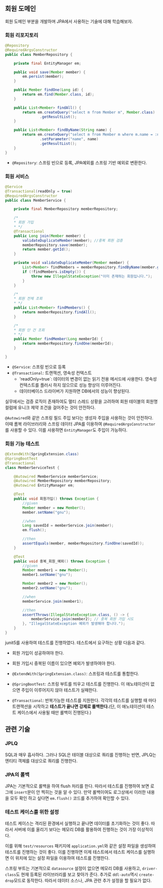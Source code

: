 ## 회원 도메인

회원 도메인 부분을 개발하며 JPA에서 사용하는 기술에 대해 학습해보자.

### 회원 리포지토리 
```java
@Repository
@RequiredArgsConstructor
public class MemberRepository {

    private final EntityManager em;

    public void save(Member member) {
        em.persist(member);
    }

    public Member findOne(Long id) {
        return em.find(Member.class, id);
    }

    public List<Member> findAll() {
        return em.createQuery("select m from Member m", Member.class)
                .getResultList();
    }

    public List<Member> findByName(String name) {
        return em.createQuery("select m from Member m where m.name = :name", Member.class)
                .setParameter("name", name)
                .getResultList();
    }
}
```
- `@Repository`: 스프링 빈으로 등록, JPA예외를 스프링 기반 예외로 변환한다.

### 회원 서비스
```java
@Service
@Transactional(readOnly = true)
@RequiredArgsConstructor
public class MemberService {

    private final MemberRepository memberRepository;

    /*
    * 회원 가입
    * */
    @Transactional
    public Long join(Member member) {
        validateDuplicateMember(member); //중복 회원 검증
        memberRepository.save(member);
        return member.getId();
    }

    private void validateDuplicateMember(Member member) {
        List<Member> findMembers = memberRepository.findByName(member.getName());
        if (!findMembers.isEmpty()) {
            throw new IllegalStateException("이미 존재하는 회원입니다.");
        }
    }

    /*
    * 회원 전체 조회
    * */
    public List<Member> findMembers() {
        return memberRepository.findAll();
    }

    /*
    * 회원 단 건 조회
    * */
    public Member findMember(Long memberId) {
        return memberRepository.findOne(memberId);
    }

}
```
- `@Service`: 스프링 빈으로 등록
- `@Transactional`: 트랜잭션, 영속성 컨텍스트
    - 'readOnly=true`: 데이터의 변경이 없는 읽기 전용 메서드에 사용한다. 영속성 컨텍스트를 플러시 하지 않으므로 성능 향상이 이루어진다.
    - 데이터베이스 드라이버가 지원하면 DB에서의 성능이 향상된다.

실무에서는 검증 로직이 존재하여도 멀티 스레드 상황을 고려하여 회원 테이블의 회원명 컬럼에 유니크 제약 조건을 걸어주는 것이 안전하다.

`@Autowired`와 같은 스프링 필드 주입 보다는 생성자 주입을 사용하는 것이 안전하다. 이때 롬복 라이브러리와 스프링 데이터 JPA를 이용하여 `@RequiredArgsConstructor`를 사용할 수 있다. 이를 사용하면 `EntityManager`도 주입이 가능하다.

### 회원 기능 테스트
```java
@ExtendWith(SpringExtension.class)
@SpringBootTest
@Transactional
class MemberServiceTest {

    @Autowired MemberService memberService;
    @Autowired MemberRepository memberRepository;
    @Autowired EntityManager em;

    @Test
    public void 회원가입() throws Exception {
        //given
        Member member = new Member();
        member.setName("gnu");

        //when
        Long savedId = memberService.join(member);
        em.flush();

        //then
        assertEquals(member, memberRepository.findOne(savedId));
    }

    @Test
    public void 중복_회원_예외() throws Exception {
        //given
        Member member1 = new Member();
        member1.setName("gnu");

        Member member2 = new Member();
        member2.setName("gnu");

        //when
        memberService.join(member1);

        //then
        assertThrows(IllegalStateException.class, () -> {
            memberService.join(member2); // 중복 회원 가입 시도
        }, "IllegalStateException 예외가 발생해야 합니다.");
    }
}
```

junit5를 사용하여 테스트를 진행하였다. 테스트에서 요구하는 상황 다음과 같다.
- 회원 가입이 성공하여야 한다.
- 회원 가입시 중복된 이름이 있으면 예외가 발생하여야 한다.

- `@ExtendWith(SpringExtension.class)`: 스프링과 테스트를 통합한다.
- `@SpringBootTest`: 스프링 부트를 띄우고 테스트를 진행한다. 이 애노테이션이 없으면 주입이 이루어지지 않아 테스트가 실패한다.
- `@Transactional`: 반복가능한 테스트를 지원한다. 각각의 테스트를 실행할 때 마다 트랜잭션을 시작하고 **테스트가 끝나면 강제로 롤백한다.**(단, 이 애노테이션이 테스트 케이스에서 사용될 때만 롤백이 진행된다.)

## 관련 기술

### JPLQ
SQL과 매우 흡사하다. 그러나 SQL은 테이블 대상으로 쿼리를 진행하는 반면, JPLQ는 엔티티 객체를 대상으로 쿼리를 진행한다.

### JPA의 롤백
JPA는 기본적으로 롤백을 하여 flush 처리를 한다. 따라서 테스트를 진행하여 보면 로그에 `insert`문이 안 찍히는 것을 알 수 있다. 만약 롤백이여도 로그상에서 이러한 내용을 모두 확인 하고 싶다면 `em.flush()` 코드를 추가하여 확인할 수 있다.

### 테스트 케이스를 위한 설정
테스트 케이스는 격리된 환경에서 실행하고 끝나면 데이터를 초기화하는 것이 좋다. 따라서 서버에 이를 올리기 보다는 메모리 DB를 활용하여 진행하는 것이 가장 이상적이다.

이를 위해 `test/resources` 패키지에 `application.yml`와 같은 설정 파일을 생성하여 테스트를 진행하는 것이 좋다. 이를 진행하면 이제 테스트에서 테스트 케이스를 실행하면 이 위치에 있는 설정 파일을 이용하여 테스트를 진행한다.

스프링 부트는 기본적으로 `datasource` 설정이 없으면 메모리 DB를 사용하고, `driver-class`도 현재 등록된 라이브러리를 보고 찾아가 준다. 추가로 `ddl-auto`역시 `create-drop`모드로 동작한다. 따라서 데이터 소스나, JPA 관련 추가 설정을 할 필요가 없다.

